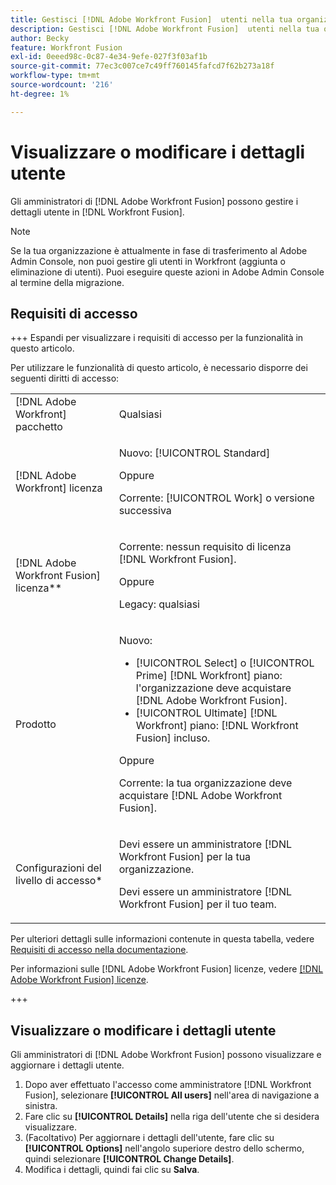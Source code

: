 ```yaml
---
title: Gestisci [!DNL Adobe Workfront Fusion]  utenti nella tua organizzazione
description: Gestisci [!DNL Adobe Workfront Fusion]  utenti nella tua organizzazione
author: Becky
feature: Workfront Fusion
exl-id: 0eeed98c-0c87-4e34-9efe-027f3f03af1b
source-git-commit: 77ec3c007ce7c49ff760145fafcd7f62b273a18f
workflow-type: tm+mt
source-wordcount: '216'
ht-degree: 1%

---
```


# Visualizzare o modificare i dettagli utente

Gli amministratori di [!DNL Adobe Workfront Fusion] possono gestire i dettagli utente in [!DNL Workfront Fusion].

>[!NOTE]
>
>Se la tua organizzazione è attualmente in fase di trasferimento al Adobe Admin Console, non puoi gestire gli utenti in Workfront (aggiunta o eliminazione di utenti). Puoi eseguire queste azioni in Adobe Admin Console al termine della migrazione.

## Requisiti di accesso

+++ Espandi per visualizzare i requisiti di accesso per la funzionalità in questo articolo.

Per utilizzare le funzionalità di questo articolo, è necessario disporre dei seguenti diritti di accesso:

<table style="table-layout:auto">
 <col> 
 <col> 
 <tbody> 
  <tr> 
   <td role="rowheader">[!DNL Adobe Workfront] pacchetto</td> 
   <td> <p>Qualsiasi</p> </td> 
  </tr> 
  <tr data-mc-conditions=""> 
   <td role="rowheader">[!DNL Adobe Workfront] licenza</td> 
   <td> <p>Nuovo: [!UICONTROL Standard]</p><p>Oppure</p><p>Corrente: [!UICONTROL Work] o versione successiva</p> </td> 
  </tr> 
  <tr> 
   <td role="rowheader">[!DNL Adobe Workfront Fusion] licenza**</td> 
   <td>
   <p>Corrente: nessun requisito di licenza [!DNL Workfront Fusion].</p>
   <p>Oppure</p>
   <p>Legacy: qualsiasi </p>
   </td> 
  </tr> 
  <tr> 
   <td role="rowheader">Prodotto</td> 
   <td>
   <p>Nuovo:</p> <ul><li>[!UICONTROL Select] o [!UICONTROL Prime] [!DNL Workfront] piano: l'organizzazione deve acquistare [!DNL Adobe Workfront Fusion].</li><li>[!UICONTROL Ultimate] [!DNL Workfront] piano: [!DNL Workfront Fusion] incluso.</li></ul>
   <p>Oppure</p>
   <p>Corrente: la tua organizzazione deve acquistare [!DNL Adobe Workfront Fusion].</p>
   </td> 
  </tr>
  <tr data-mc-conditions=""> 
   <td role="rowheader">Configurazioni del livello di accesso*</td> 
   <td> 
     <p>Devi essere un amministratore [!DNL Workfront Fusion] per la tua organizzazione.</p>
     <p>Devi essere un amministratore [!DNL Workfront Fusion] per il tuo team.</p>
   </td> 
  </tr> 
   </td> 
  </tr> 
 </tbody> 
</table>

Per ulteriori dettagli sulle informazioni contenute in questa tabella, vedere [Requisiti di accesso nella documentazione](/help/workfront-fusion/references/licenses-and-roles/access-level-requirements-in-documentation.md).

Per informazioni sulle [!DNL Adobe Workfront Fusion] licenze, vedere [[!DNL Adobe Workfront Fusion] licenze](/help/workfront-fusion/set-up-and-manage-workfront-fusion/licensing-operations-overview/license-automation-vs-integration.md).

+++

## Visualizzare o modificare i dettagli utente

Gli amministratori di [!DNL Adobe Workfront Fusion] possono visualizzare e aggiornare i dettagli utente.

1. Dopo aver effettuato l&#39;accesso come amministratore [!DNL Workfront Fusion], selezionare **[!UICONTROL All users]** nell&#39;area di navigazione a sinistra.
1. Fare clic su **[!UICONTROL Details]** nella riga dell&#39;utente che si desidera visualizzare.
1. (Facoltativo) Per aggiornare i dettagli dell&#39;utente, fare clic su **[!UICONTROL Options]** nell&#39;angolo superiore destro dello schermo, quindi selezionare **[!UICONTROL Change Details]**.
1. Modifica i dettagli, quindi fai clic su **Salva**.
